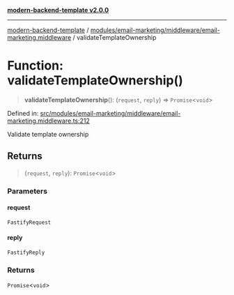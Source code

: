 [**modern-backend-template v2.0.0**](../../../../../README.md)

***

[modern-backend-template](../../../../../modules.md) / [modules/email-marketing/middleware/email-marketing.middleware](../README.md) / validateTemplateOwnership

# Function: validateTemplateOwnership()

> **validateTemplateOwnership**(): (`request`, `reply`) => `Promise`\<`void`\>

Defined in: [src/modules/email-marketing/middleware/email-marketing.middleware.ts:212](https://github.com/maemreyo/saas-4cus-nodejs/blob/2a5b3f3aa11335dfa561e80e1feabb8e6084261e/src/modules/email-marketing/middleware/email-marketing.middleware.ts#L212)

Validate template ownership

## Returns

> (`request`, `reply`): `Promise`\<`void`\>

### Parameters

#### request

`FastifyRequest`

#### reply

`FastifyReply`

### Returns

`Promise`\<`void`\>
